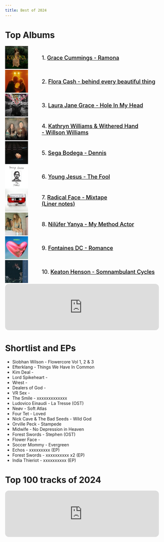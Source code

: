 ```yaml
---
title: Best of 2024
---
```

<style>
  .container {
  display: flex;
  align-items: center;
  justify-content: left
}

img {
  max-width: 75%;
  max-height:75%;
}

.text {
  font-size: 18px;
  padding-left: 20px;
  font-weight: 550;
}

   /* unvisited link */
a:link {
  color: black;
}

/* visited link */
a:visited {
  color: black;
}

/* mouse over link */
a:hover {
  color: MidnightBlue;
}

/* selected link */
a:active {
  color: black;
} 
  </style>
  

# Top Albums
<div class="container">
      <div class="image">
     <a href="https://open.spotify.com/album/1sW5yJBXX7MlGV6bWpjdFZ?si=2w1tDHSWTyyYXxd0YSMgYw">   <img src="/img/gracecummings.jpg"></a>
      </div>
      <div class="text">
      1. <a href="https://open.spotify.com/album/1sW5yJBXX7MlGV6bWpjdFZ?si=2w1tDHSWTyyYXxd0YSMgYw"> Grace Cummings - Ramona </a>
      </div>
    </div>
<div class="container">
      <div class="image">
    <a href="https://open.spotify.com/album/67at8OghnAlTfzw8sgtb1B?si=Fx9xS8_ZTrmLt04vmd3jSg">    <img src="/img/floracash.jpg"> </a>
      </div>
      <div class="text">
     2. <a href="https://open.spotify.com/album/67at8OghnAlTfzw8sgtb1B?si=Fx9xS8_ZTrmLt04vmd3jSg"> Flora Cash - behind every beautiful thing </a>
      </div>
    </div>
<div class="container">
      <div class="image">
      <a href="https://open.spotify.com/album/6uPrNpSpwwNOaeHwhq5ajV?si=Q5SPYr8dRXav0d-QLCZUnA">    <img src="/img/laurajanegrace.jpg"> </a>
      </div>
      <div class="text">
      3. <a href="https://open.spotify.com/album/6uPrNpSpwwNOaeHwhq5ajV?si=Q5SPYr8dRXav0d-QLCZUnA"> Laura Jane Grace - Hole In My Head </a>
      </div>
    </div>
<div class="container">
      <div class="image">
     <a href="https://open.spotify.com/album/5i1gpRUUqGoUX3uqiyNmqV?si=Y2RWp6ekTyapJvNfMLCDog">     <img src="/img/willsonwilliams.jpg"> </a>
      </div>
      <div class="text">
       4. <a href="https://open.spotify.com/album/5i1gpRUUqGoUX3uqiyNmqV?si=Y2RWp6ekTyapJvNfMLCDog"> Kathryn Williams & Withered Hand <br> - Willson Williams </a>
      </div>
    </div>
<div class="container">
      <div class="image">
     <a href="https://open.spotify.com/album/40kTY3AQkWQuo6yA8SnT5s?si=Qfgp8O9tTgqzPzdS6UdgRg">     <img src="/img/segabodega.jpg"> </a>
      </div>
      <div class="text">
      5. <a href="https://open.spotify.com/album/40kTY3AQkWQuo6yA8SnT5s?si=Qfgp8O9tTgqzPzdS6UdgRg"> Sega Bodega - Dennis </a>
      </div>
    </div>
<div class="container">
      <div class="image">
    <a href="https://open.spotify.com/album/4kVOZ2pGbo4GBjyYZbPPS9?si=Cfv5KAeeSuCznw8gDW01Wg">      <img src="/img/youngjesus.jpg"> </a>
      </div>
      <div class="text">
     6. <a href="https://open.spotify.com/album/4kVOZ2pGbo4GBjyYZbPPS9?si=Cfv5KAeeSuCznw8gDW01Wg"> Young Jesus - The Fool </a>
      </div>
    </div>

<div class="container">
      <div class="image">
    <a href="https://open.spotify.com/album/2ms9PCGviIdSR1SDcn8xjN?si=Lq5aEjENSxKTB7sFk1U0FQ">      <img src="/img/radicalface.jpg"> </a>
      </div>
      <div class="text">
      7. <a href="https://open.spotify.com/album/2ms9PCGviIdSR1SDcn8xjN?si=Lq5aEjENSxKTB7sFk1U0FQ"> Radical Face - Mixtape </a> <br>
       <a href="https://www.radicalface.com/blog/2024/11/12/mixtape-liner-notes">(Liner notes)</a>
      </div>
    </div>
<div class="container">
      <div class="image">
  <a href="https://open.spotify.com/album/4BBVZgRsWeNVgGmub6LY3p?si=tnyrTupeQWKyYJrjt4JaVw">        <img src="/img/niluferyanya.jpg"> </a>
      </div>
      <div class="text">
     8. <a href="https://open.spotify.com/album/4BBVZgRsWeNVgGmub6LY3p?si=tnyrTupeQWKyYJrjt4JaVw"> Nilüfer Yanya - My Method Actor</a>
      </div>
    </div>
<div class="container">
      <div class="image">
    <a href="https://open.spotify.com/album/287QQ922OsJYh8aFNGdJG5?si=haOch85UQ3yAS17hWcomsQ">      <img src="/img/fontainesdc.jpg"> </a>
      </div>
      <div class="text">
      9. <a href="https://open.spotify.com/album/287QQ922OsJYh8aFNGdJG5?si=haOch85UQ3yAS17hWcomsQ"> Fontaines DC - Romance </a>
      </div>
    </div>
<div class="container">
      <div class="image">
    <a href="https://open.spotify.com/album/3h9QjkAdxLZGgZgbqjU2S4?si=jnkZAlUNSuG_HBHB1DyYoQ">      <img src="/img/keatonhenson.jpg"> </a>
      </div>
      <div class="text">
      10. <a href="https://open.spotify.com/album/3h9QjkAdxLZGgZgbqjU2S4?si=jnkZAlUNSuG_HBHB1DyYoQ"> Keaton Henson - Somnambulant Cycles </a>
      </div>
    </div>
<iframe style="border-radius:12px" src="https://open.spotify.com/embed/playlist/13OmRuq3htFXrqbXbq1lZQ?utm_source=generator&theme=0" width="100%" height="152" frameBorder="0" allowfullscreen="" allow="autoplay; clipboard-write; encrypted-media; fullscreen; picture-in-picture" loading="lazy"></iframe>

# Shortlist and EPs
- Siobhan Wilson - Flowercore Vol 1, 2 & 3
- Efterklang - Things We Have In Common
- Kim Deal - 
- Lord Spikeheart - 
- Wrest - 
- Dealers of God - 
- VR Sex - 
- The Smile - xxxxxxxxxxxxx
- Ludovico Einaudi - La Tresse (OST)
- Neøv - Soft Atlas
- Four Tet - Loved
- Nick Cave & The Bad Seeds - Wild God
- Orville Peck - Stampede
- Midwife - No Depression in Heaven
- Forest Swords - Stephen (OST)
- Flower Face - 
- Soccer Mommy - Evergreen
- Echos - xxxxxxxxx (EP)
- Forest Swords - xxxxxxxxxx x2 (EP)
- India Thieriot - xxxxxxxxxx (EP)

# Top 100 tracks of 2024
<iframe style="border-radius:12px" src="https://open.spotify.com/embed/playlist/6bElk7qv5OV65fE4uctZUl?utm_source=generator&theme=0" width="100%" height="152" frameBorder="0" allowfullscreen="" allow="autoplay; clipboard-write; encrypted-media; fullscreen; picture-in-picture" loading="lazy"></iframe>

